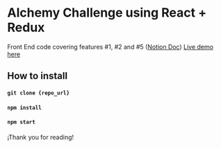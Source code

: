 # Alchemy Challenge using React + Redux

Front End code covering features #1, #2 and #5 ([Notion Doc](https://alchemycommerce.notion.site/Programming-Challenge-Squares-db266f8351ce40a5b3154bf352e21b76)) 
[Live demo here](https://silly-hugle-6f5243.netlify.app/)
## How to install

#### `git clone {repo_url}`
#### `npm install`
#### `npm start`

¡Thank you for reading!